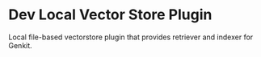 # Dev Local Vector Store Plugin

Local file-based vectorstore plugin that provides retriever and indexer for Genkit.
